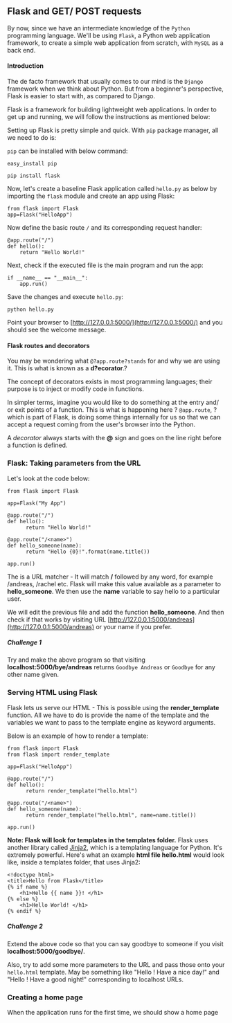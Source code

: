 ## Flask and GET/ POST requests

By now, since we have an intermediate knowledge of the `Python` programming language. We'll be using `Flask`, a Python web application framework, to create a simple web application from scratch, with `MySQL` as a back end.

#### Introduction 

The de facto framework that usually comes to our mind is the `Django` framework when we think about Python. But from a beginner's perspective, Flask is easier to start with, as compared to Django.

Flask is a framework for building lightweight web applications. In order to get up and running, we will follow the instructions as mentioned below:

Setting up Flask is pretty simple and quick. With `pip` package manager, all we need to do is:

`pip` can be installed with below command:

~~~{.python}
easy_install pip
~~~

~~~{.python}
pip install flask
~~~

Now, let's create a baseline Flask application called `hello.py` as below by importing the `flask` module and create an app using Flask:

~~~{.python}
from flask import Flask
app=Flask("HelloApp")
~~~

Now define the basic route `/` and its corresponding request handler:

~~~{.python}
@app.route("/")
def hello():
    return "Hello World!"
~~~

Next, check if the executed file is the main program and run the app:

~~~{.python}
if __name__ == "__main__":
    app.run() 
~~~

Save the changes and execute `hello.py`:

~~~{.python}
python hello.py
~~~

Point your browser to [http://127.0.0.1:5000/](http://127.0.0.1:5000/) and you should see the welcome message.

#### Flask routes and decorators

You may be wondering what `@?app.route?stands` for and why we are using it. This is what is known as a **d?ecorator**.? 

The concept of decorators exists in most programming languages; their purpose is to inject or modify code in functions. 

In simpler terms, imagine you would like to do something at the entry and/ or exit points of a function. 
This is what is happening here ? `@app.route`, ?which is part of Flask, is doing some things internally for us so that we can accept a request coming from the user's browser into the Python. 

A *decorator* always starts with the **@** sign and goes on the line right before a function is defined.

### Flask: Taking parameters from the URL

Let's look at the code below:

~~~{.python}
from flask import Flask

app=Flask("My App")

@app.route("/")
def hello():
      return "Hello World!"
      
@app.route("/<name>")
def hello_someone(name):
      return "Hello {0}!".format(name.title())
      
app.run()
~~~

The **<name>** is a URL matcher - It will match **/** followed by any word, for example /andreas, /rachel etc. Flask will make this value available as a parameter to **hello_someone**. We then use the **name** variable to say hello to a particular user. 

We will edit the previous file and add the function **hello_someone**. And then check if that works by visiting URL [http://127.0.0.1:5000/andreas](http://127.0.0.1:5000/andreas) or your name if you prefer.

##### Challenge 1

Try and make the above program so that visiting **localhost:5000/bye/andreas** returns `Goodbye Andreas` or `Goodbye` for any other name given.

### Serving HTML using Flask

Flask lets us serve our HTML - This is possible using the **render_template** function. All we have to do is provide the name of the template and the variables we want to pass to the template engine as keyword arguments. 

Below is an example of how to render a template:

~~~{.python}
from flask import Flask
from flask import render_template

app=Flask("HelloApp")

@app.route("/")
def hello():
      return render_template("hello.html")
      
@app.route("/<name>")
def hello_someone(name):
      return render_template("hello.html", name=name.title())
      
app.run()      
~~~

**Note: Flask will look for templates in the templates folder.**
Flask uses another library called [Jinja2](http://jinja.pocoo.org/docs/dev/), which is a templating language for Python. It's extremely powerful. Here's what an example **html file hello.html** would look like, inside a templates folder, that uses Jinja2:

~~~
<!doctype html>
<title>Hello from Flask</title>
{% if name %}
    <h1>Hello {{ name }}! </h1>
{% else %}
    <h1>Hello World! </h1>
{% endif %}
~~~

##### Challenge 2

Extend the above code so that you can say goodbye to someone if you visit **localhost:5000/goodbye/<username>**.

Also, try to add some more parameters to the URL and pass those onto your `hello.html` template. May be something like "Hello <username>! Have a nice day!" and "Hello <username>! Have a good night!" corresponding to localhost URLs.

### Creating a home page

When the application runs for the first time, we should show a home page


